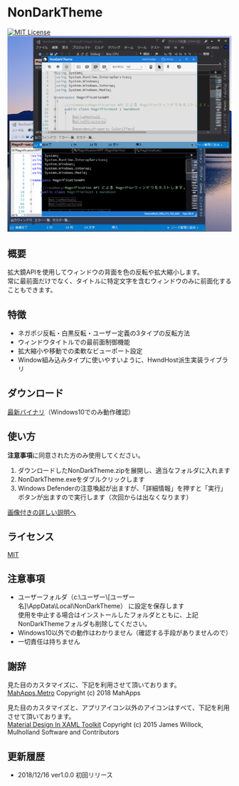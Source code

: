 ﻿# NonDarkTheme

[![MIT License](http://img.shields.io/badge/license-MIT-blue.svg)](LICENSE)  
![アプリスクリーンショット](AppImage.png)

## 概要
拡大鏡APIを使用してウィンドウの背面を色の反転や拡大縮小します。  
常に最前面だけでなく、タイトルに特定文字を含むウィンドウのみに前面化することもできます。

## 特徴
* ネガポジ反転・白黒反転・ユーザー定義の3タイプの反転方法
* ウィンドウタイトルでの最前面制御機能
* 拡大縮小や移動での柔軟なビューポート設定
* Window組み込みタイプに使いやすいように、HwndHost派生実装ライブラリ

## ダウンロード
[最新バイナリ](/../../releases/download/v1.0.0/NonDarkTheme.zip)（Windows10でのみ動作確認）

## 使い方
**注意事項**に同意された方のみ使用してください。
1. ダウンロードしたNonDarkTheme.zipを展開し、適当なフォルダに入れます
2. NonDarkTheme.exeをダブルクリックします
3. Windows Defenderの注意喚起が出ますが、「詳細情報」を押すと「実行」ボタンが出ますので実行します（次回からは出なくなります）

[画像付きの詳しい説明へ](/../../wiki)

## ライセンス
[MIT](LICENSE)

## 注意事項
* ユーザーフォルダ（c:\ユーザー\\[ユーザー名]\AppData\Local\NonDarkTheme）
に設定を保存します  
使用を中止する場合はインストールしたフォルダとともに、上記NonDarkThemeフォルダも削除してください。
* Windows10以外での動作はわかりません（確認する手段がありませんので）
* 一切責任は持ちません

## 謝辞
見た目のカスタマイズに、下記を利用させて頂いております。  
[MahApps.Metro](https://mahapps.com/) Copyright (c) 2018 MahApps

見た目のカスタマイズと、アプリアイコン以外のアイコンはすべて、下記を利用させて頂いております。  
[Material Design In XAML Toolkit](http://materialdesigninxaml.net/) Copyright (c) 2015 James Willock,  Mulholland Software and Contributors

## 更新履歴
* 2018/12/16 ver1.0.0 初回リリース